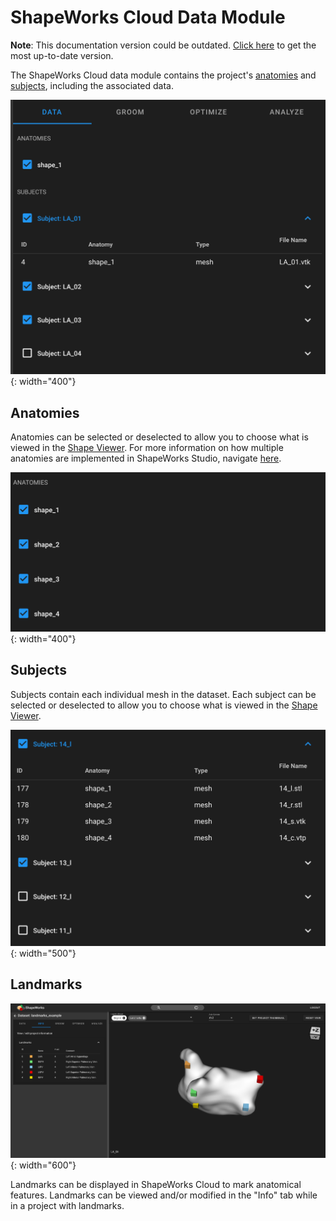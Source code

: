 # ShapeWorks Cloud Data Module

**Note**: This documentation version could be outdated. [Click here](http://sciinstitute.github.io/ShapeWorks/dev/cloud/cloud-data-module.html) to get the most up-to-date version.

The ShapeWorks Cloud data module contains the project's [anatomies](#anatomies) and [subjects](#subjects), including the associated data.

![ShapeWorks Cloud Data Module](../img/cloud/data_module.png){: width="400"}

## Anatomies

Anatomies can be selected or deselected to allow you to choose what is viewed in the [Shape Viewer](cloud-shape-viewer.md). For more information on how multiple anatomies are implemented in ShapeWorks Studio, navigate [here](../studio/multiple-domains.md).

![Multiple Anatomies in a Project](../img/cloud/multiple_anatomies.png){: width="400"}

## Subjects

Subjects contain each individual mesh in the dataset. Each subject can be selected or deselected to allow you to choose what is viewed in the [Shape Viewer](cloud-shape-viewer.md).

![Subject with Multiple Anatomies](../img/cloud/subject_multiple_anatomies.png){: width="500"}

## Landmarks

![ShapeWorks Cloud Projects](../img/cloud/landmarks.png){: width="600"}

Landmarks can be displayed in ShapeWorks Cloud to mark anatomical features. Landmarks can be viewed and/or modified in the "Info" tab while in a project with landmarks.
